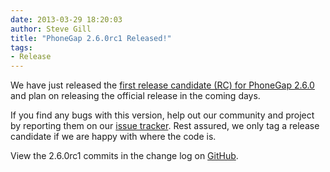 ```yaml
---
date: 2013-03-29 18:20:03
author: Steve Gill
title: "PhoneGap 2.6.0rc1 Released!"
tags:
- Release
---
```


We have just released the [first release candidate (RC) for PhoneGap 2.6.0](https://s3.amazonaws.com/phonegap.download/phonegap-2.6.0rc1.zip) and plan on releasing the official release in the coming days.

If you find any bugs with this version, help out our community and project by reporting them on our <a href="https://issues.apache.org/jira/browse/CB">issue tracker</a>. Rest assured, we only tag a release candidate if we are happy with where the code is.

View the 2.6.0rc1 commits in the change log on [GitHub](https://github.com/phonegap/phonegap/blob/2.6.0rc1/changelog).
